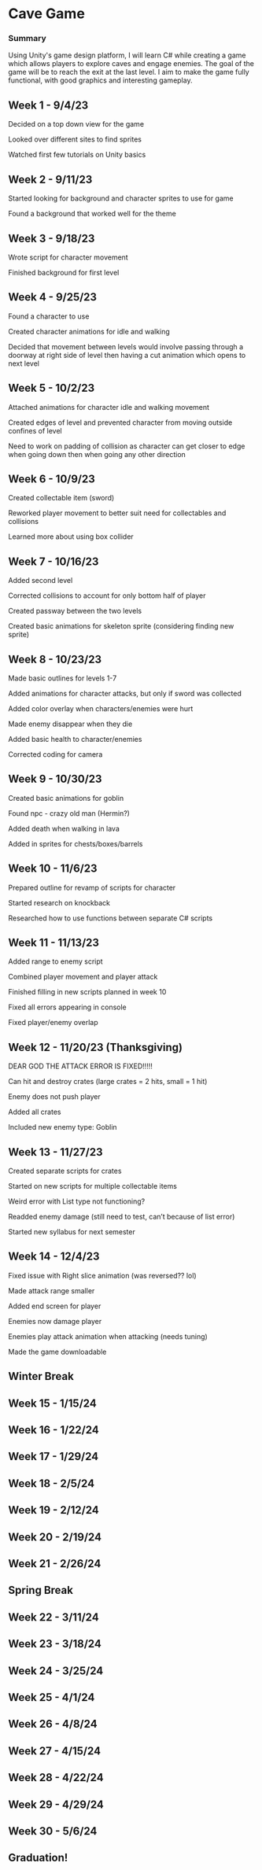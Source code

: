# Cave Game
### Summary
Using Unity's game design platform, I will learn C# while creating a game which allows players to explore caves and engage enemies. The goal of the game will be to reach the exit at the last level. I aim to make the game fully functional, with good graphics and interesting gameplay. 

## Week 1 - 9/4/23

Decided on a top down view for the game 

Looked over different sites to find sprites 

Watched first few tutorials on Unity basics 

## Week 2 - 9/11/23

Started looking for background and character sprites to use for game 

Found a background that worked well for the theme 

## Week 3 - 9/18/23

Wrote script for character movement 

Finished background for first level

## Week 4 - 9/25/23

Found a character to use 

Created character animations for idle and walking 

Decided that movement between levels would involve passing through a doorway at right side of level then having a cut animation which opens to next level

## Week 5 - 10/2/23

Attached animations for character idle and walking movement 

Created edges of level and prevented character from moving outside confines of level

Need to work on padding of collision as character can get closer to edge when going down then when going any other direction

## Week 6 - 10/9/23

Created collectable item (sword) 

Reworked player movement to better suit need for collectables and collisions 

Learned more about using box collider

## Week 7 - 10/16/23

Added second level

Corrected collisions to account for only bottom half of player

Created passway between the two levels 

Created basic animations for skeleton sprite (considering finding new sprite)

## Week 8 - 10/23/23

Made basic outlines for levels 1-7

Added animations for character attacks, but only if sword was collected

Added color overlay when characters/enemies were hurt

Made enemy disappear when they die

Added basic health to character/enemies 

Corrected coding for camera

## Week 9 - 10/30/23

Created basic animations for goblin

Found npc - crazy old man (Hermin?)

Added death when walking in lava 

Added in sprites for chests/boxes/barrels

## Week 10 - 11/6/23

Prepared outline for revamp of scripts for character

Started research on knockback

Researched how to use functions between separate C# scripts

## Week 11 - 11/13/23

Added range to enemy script

Combined player movement and player attack 

Finished filling in new scripts planned in week 10

Fixed all errors appearing in console

Fixed player/enemy overlap

## Week 12 - 11/20/23 (Thanksgiving)

DEAR GOD THE ATTACK ERROR IS FIXED!!!!! 

Can hit and destroy crates (large crates = 2 hits, small = 1 hit)

Enemy does not push player 

Added all crates

Included new enemy type: Goblin

## Week 13 - 11/27/23

Created separate scripts for crates

Started on new scripts for multiple collectable items 

Weird error with List type not functioning?

Readded enemy damage (still need to test, can’t because of list error)

Started new syllabus for next semester

## Week 14 - 12/4/23

Fixed issue with Right slice animation (was reversed?? lol)

Made attack range smaller 

Added end screen for player 

Enemies now damage player 

Enemies play attack animation when attacking (needs tuning) 

Made the game downloadable

## Winter Break

## Week 15 - 1/15/24

## Week 16 - 1/22/24

## Week 17 - 1/29/24

## Week 18 - 2/5/24

## Week 19 - 2/12/24

## Week 20 - 2/19/24

## Week 21 - 2/26/24

## Spring Break

## Week 22 - 3/11/24
 
## Week 23 - 3/18/24

## Week 24 - 3/25/24

## Week 25 - 4/1/24

## Week 26 - 4/8/24

## Week 27 - 4/15/24

## Week 28 - 4/22/24

## Week 29 - 4/29/24

## Week 30 - 5/6/24

## Graduation!





